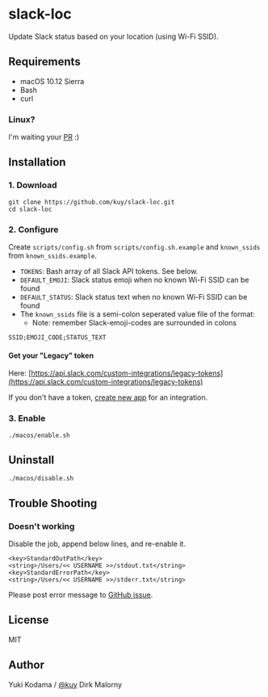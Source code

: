 # slack-loc

Update Slack status based on your location (using Wi-Fi SSID).


## Requirements

- macOS 10.12 Sierra
- Bash
- curl

### Linux?

I'm waiting your [PR](https://github.com/dmalorny/slack-loc/pulls) :)


## Installation

### 1. Download

```
git clone https://github.com/kuy/slack-loc.git
cd slack-loc
```

### 2. Configure

Create `scripts/config.sh` from `scripts/config.sh.example` and `known_ssids` from `known_ssids.example`.

- `TOKENS`: Bash array of all Slack API tokens. See below.
- `DEFAULT_EMOJI`: Slack status emoji when no known Wi-Fi SSID can be found
- `DEFAULT_STATUS`: Slack status text when no known Wi-Fi SSID can be found
- The `known_ssids` file is a semi-colon seperated value file of the format:
	- Note: remember Slack-emoji-codes are surrounded in colons
```
SSID;EMOJI_CODE;STATUS_TEXT
```

#### Get your "Legacy" token

Here:
[https://api.slack.com/custom-integrations/legacy-tokens](https://api.slack.com/custom-integrations/legacy-tokens)

If you don't have a token, [create new app](https://api.slack.com/apps) for an integration.

### 3. Enable

```
./macos/enable.sh
```

## Uninstall

```
./macos/disable.sh
```


## Trouble Shooting

### Doesn't working

Disable the job, append below lines, and re-enable it.

```
<key>StandardOutPath</key>
<string>/Users/<< USERNAME >>/stdout.txt</string>
<key>StandardErrorPath</key>
<string>/Users/<< USERNAME >>/stderr.txt</string>
```

Please post error message to [GitHub issue](https://github.com/dmalorny/slack-loc/issues).


## License

MIT


## Author

Yuki Kodama / [@kuy](https://twitter.com/kuy)
Dirk Malorny
